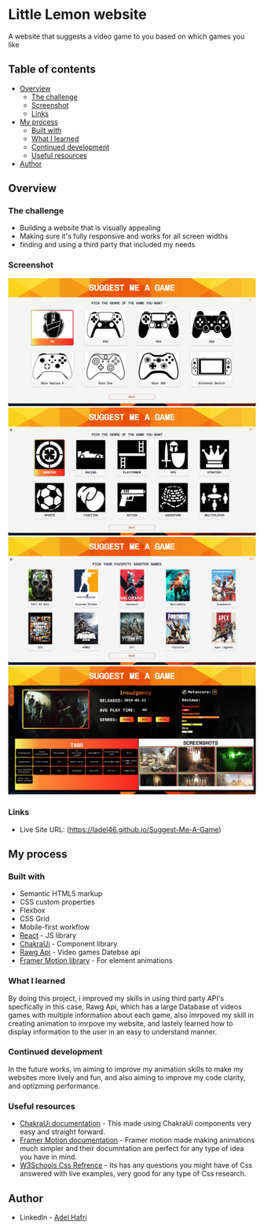 # Little Lemon website

A website that suggests a video game to you based on which games you like

## Table of contents

- [Overview](#overview)
  - [The challenge](#the-challenge)
  - [Screenshot](#screenshot)
  - [Links](#links)
- [My process](#my-process)
  - [Built with](#built-with)
  - [What I learned](#what-i-learned)
  - [Continued development](#continued-development)
  - [Useful resources](#useful-resources)
- [Author](#author)

## Overview

### The challenge

- Building a website that is visually appealing
- Making sure it's fully responsive and works for all screen widths
- finding and using a third party that included my needs

### Screenshot

![](./src/Imgs/Platform.png)
![](./src/Imgs/Genre.png)
![](./src/Imgs/Games.png)
![](./src/Imgs/Suggest.png)

### Links

- Live Site URL: (https://ladel46.github.io/Suggest-Me-A-Game)

## My process

### Built with

- Semantic HTML5 markup
- CSS custom properties
- Flexbox
- CSS Grid
- Mobile-first workflow
- [React](https://reactjs.org/) - JS library
- [ChakraUi](https://chakra-ui.com/) - Component library
- [Rawg Api](https://chakra-ui.com/) - Video games Datebse api
- [Framer Motion library](https://www.framer.com/motion/) - For element animations

### What I learned

By doing this project, i improved my skills in using third party API's specfically in this case, Rawg Api, which has a large Database of videos games with multiple information about each game, also imrpoved my skill in creating animation to imrpove my website, and lastely learned how to display information to the user in an easy to understand manner.

### Continued development

In the future works, im aiming to improve my animation skills to make my websites more lively and fun, and also aiming to improve my code clarity, and optizming performance.

### Useful resources

- [ChakraUi documentation](https://chakra-ui.com/getting-started) - This made using ChakraUi components very easy and straight forward.
- [Framer Motion documentation](https://www.framer.com/motion/) - Framer motion made making animations much simpler and their documntation are perfect for any type of idea you have in mind.
- [W3Schools Css Refrence](https://www.w3schools.com/cssref/index.php) - Its has any questions you might have of Css answered with live examples, very good for any type of Css research.

## Author

- LinkedIn - [Adel Hafri](https://www.linkedin.com/in/adel-hafri/)
